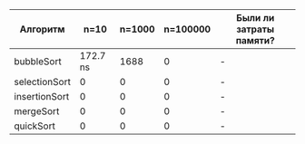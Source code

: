 | Алгоритм  | n=10 | n=1000 | n=100000  | Были ли затраты памяти?  |
| --- | --- | --- | --- | --- |
| bubbleSort | 172.7 ns | 1688 | 0 | - |
| selectionSort | 0 | 0 | 0 | - |
| insertionSort | 0 | 0 | 0 | - |
| mergeSort | 0 | 0 | 0 | - |
| quickSort | 0 | 0 | 0 | - |